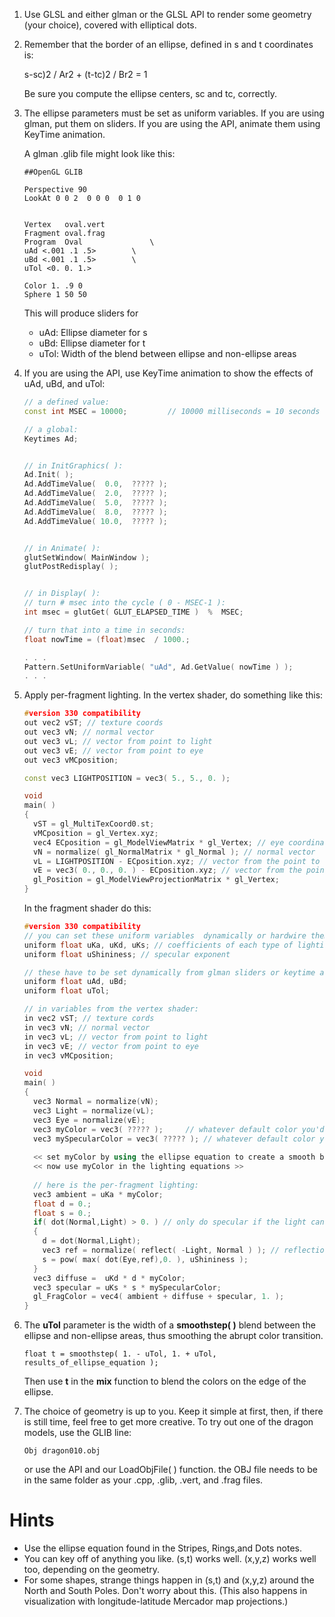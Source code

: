 1. Use GLSL and either glman or the GLSL API to render some geometry (your choice), covered with elliptical dots.
2. Remember that the border of an ellipse, defined in s and t coordinates is:
  
  
      s-sc)2 / Ar2 + (t-tc)2 / Br2 = 1 
  
      Be sure you compute the ellipse centers, sc and tc, correctly.
3. The ellipse parameters must be set as uniform variables. If you are using glman, put them on sliders. If you are using the API, animate them using KeyTime animation.
    
    A glman .glib file might look like this:
    
    ```
    ##OpenGL GLIB
    
    Perspective 90
    LookAt 0 0 2  0 0 0  0 1 0
    
    
    Vertex   oval.vert
    Fragment oval.frag
    Program  Oval				\
    uAd <.001 .1 .5>		\
    uBd <.001 .1 .5>		\
    uTol <0. 0. 1.>
    
    Color 1. .9 0
    Sphere 1 50 50
    ```
    
    This will produce sliders for
    - uAd:	Ellipse diameter for s
    - uBd:	Ellipse diameter for t
    - uTol:	Width of the blend between ellipse and non-ellipse areas

4. If you are using the API, use KeyTime animation to show the effects of uAd, uBd, and uTol:

    ```C++
    // a defined value:
    const int MSEC = 10000;         // 10000 milliseconds = 10 seconds
    
    // a global:
    Keytimes Ad;
    
    
    // in InitGraphics( ):
    Ad.Init( );
    Ad.AddTimeValue(  0.0,  ????? );
    Ad.AddTimeValue(  2.0,  ????? );
    Ad.AddTimeValue(  5.0,  ????? );
    Ad.AddTimeValue(  8.0,  ????? );
    Ad.AddTimeValue( 10.0,  ????? );
    
    
    // in Animate( ):
    glutSetWindow( MainWindow );
    glutPostRedisplay( );
    
    
    // in Display( ):
    // turn # msec into the cycle ( 0 - MSEC-1 ):
    int msec = glutGet( GLUT_ELAPSED_TIME )  %  MSEC;
    
    // turn that into a time in seconds:
    float nowTime = (float)msec  / 1000.;
    
    . . .
    Pattern.SetUniformVariable( "uAd", Ad.GetValue( nowTime ) );
    . . .
    ```

5. Apply per-fragment lighting. In the vertex shader, do something like this:

    ```C++
    #version 330 compatibility
    out vec2 vST; // texture coords
    out vec3 vN; // normal vector
    out vec3 vL; // vector from point to light
    out vec3 vE; // vector from point to eye
    out vec3 vMCposition;
    
    const vec3 LIGHTPOSITION = vec3( 5., 5., 0. );
    
    void
    main( )
    {
      vST = gl_MultiTexCoord0.st;
      vMCposition = gl_Vertex.xyz;
      vec4 ECposition = gl_ModelViewMatrix * gl_Vertex; // eye coordinate position
      vN = normalize( gl_NormalMatrix * gl_Normal ); // normal vector
      vL = LIGHTPOSITION - ECposition.xyz; // vector from the point to the light position
      vE = vec3( 0., 0., 0. ) - ECposition.xyz; // vector from the point to the eye position
      gl_Position = gl_ModelViewProjectionMatrix * gl_Vertex;
    }
    ```
    In the fragment shader do this:
    ```C++
    #version 330 compatibility
    // you can set these uniform variables  dynamically or hardwire them:
    uniform float uKa, uKd, uKs; // coefficients of each type of lighting
    uniform float uShininess; // specular exponent
    
    // these have to be set dynamically from glman sliders or keytime animations:
    uniform float uAd, uBd;
    uniform float uTol;
    
    // in variables from the vertex shader:
    in vec2 vST; // texture cords
    in vec3 vN; // normal vector
    in vec3 vL; // vector from point to light
    in vec3 vE; // vector from point to eye
    in vec3 vMCposition;
    
    void
    main( )
    {
      vec3 Normal = normalize(vN);
      vec3 Light = normalize(vL);
      vec3 Eye = normalize(vE);
      vec3 myColor = vec3( ????? );		// whatever default color you'd like
      vec3 mySpecularColor = vec3( ????? );	// whatever default color you'd like
      
      << set myColor by using the ellipse equation to create a smooth blend between the ellipse color and the background color >>
      << now use myColor in the lighting equations >>
      
      // here is the per-fragment lighting:
      vec3 ambient = uKa * myColor;
      float d = 0.;
      float s = 0.;
      if( dot(Normal,Light) > 0. ) // only do specular if the light can see the point
      {
        d = dot(Normal,Light);
        vec3 ref = normalize( reflect( -Light, Normal ) ); // reflection vector
        s = pow( max( dot(Eye,ref),0. ), uShininess );
      }
      vec3 diffuse =  uKd * d * myColor;
      vec3 specular = uKs * s * mySpecularColor;
      gl_FragColor = vec4( ambient + diffuse + specular, 1. );
    }
    ```
6. The **uTol** parameter is the width of a **smoothstep( )** blend between the ellipse and non-ellipse areas, thus smoothing the abrupt color transition.


    `float t = smoothstep( 1. - uTol, 1. + uTol, results_of_ellipse_equation );`
    
    Then use **t** in the **mix** function to blend the colors on the edge of the ellipse.

7. The choice of geometry is up to you. Keep it simple at first, then, if there is still time, feel free to get more creative. To try out one of the dragon models, use the GLIB line:

    `Obj dragon010.obj`
    
    or use the API and our LoadObjFile( ) function. the OBJ file needs to be in the same folder as your .cpp, .glib, .vert, and .frag files. 

# Hints
- Use the ellipse equation found in the Stripes, Rings,and Dots notes.
- You can key off of anything you like. (s,t) works well. (x,y,z) works well too, depending on the geometry.
- For some shapes, strange things happen in (s,t) and (x,y,z) around the North and South Poles. Don't worry about this. (This also happens in visualization with longitude-latitude Mercador map projections.)

